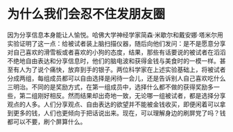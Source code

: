 # 为什么我们会忍不住发朋友圈

因为分享信息本身能让人愉悦。哈佛大学神经学家简森·米歇尔和戴安娜·塔米尔用实验证明了这一点：给被试者装上脑扫描仪器，随后向他们发问：是不是愿意分享对自己喜欢的滑雪板或者喜欢的小狗的态度，结果，那些有话要说的被试者在滔滔不绝地自由表达和分享信息时，他们的脑电波和获得金钱与美食时的一模一样。甚至有人为了说个痛快，放弃到手的银子。两位科学家在上述实验基础上，将被试者分成两组，每组成员都可以自由选择是闲待一会儿，还是告诉别人自己喜欢吃什么三明治。不同的是奖励方式，在第一组成员中，选择什么都不做的获得奖励多一些，第二组刚好相反。然而结果却出奇地一致，无论哪一组被试者，都是选择分享观点的人多。人们分享观点、自由表达的欲望并不能被金钱收买，即便闲着可以拿到更多的钱，人们也更倾向于把话说出来。现在，可以理解身边的刷屏党了吗？钱都可以不要，刷个屏算什么。